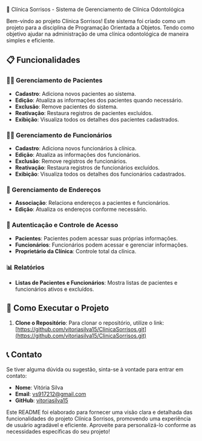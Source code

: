 🏥 Clínica Sorrisos - Sistema de Gerenciamento de Clínica Odontológica

Bem-vindo ao projeto Clínica Sorrisos! Este sistema foi criado como um projeto para a disciplina de Programação Orientada a Objetos. Tendo como objetivo ajudar na administração de uma clínica odontológica de maneira simples e eficiente.

## 📋 Funcionalidades

### 🧑‍⚕️ Gerenciamento de Pacientes
- **Cadastro**: Adiciona novos pacientes ao sistema.
- **Edição**: Atualiza as informações dos pacientes quando necessário.
- **Exclusão**: Remove pacientes do sistema.
- **Reativação**: Restaura registros de pacientes excluídos.
- **Exibição**: Visualiza todos os detalhes dos pacientes cadastrados.

### 👩‍⚕️ Gerenciamento de Funcionários
- **Cadastro**: Adiciona novos funcionários à clínica.
- **Edição**: Atualiza as informações dos funcionários.
- **Exclusão**: Remove registros de funcionários.
- **Reativação**: Restaura registros de funcionários excluídos.
- **Exibição**: Visualiza todos os detalhes dos funcionários cadastrados.

### 🏡 Gerenciamento de Endereços
- **Associação**: Relaciona endereços a pacientes e funcionários.
- **Edição**: Atualiza os endereços conforme necessário.

### 🔐 Autenticação e Controle de Acesso
- **Pacientes**: Pacientes podem acessar suas próprias informações.
- **Funcionários**: Funcionários podem acessar e gerenciar informações.
- **Proprietário da Clínica**: Controle total da clínica.

### 📊 Relatórios
- **Listas de Pacientes e Funcionários**: Mostra listas de pacientes e funcionários ativos e excluídos.

## 🚀 Como Executar o Projeto
1. **Clone o Repositório**: Para clonar o repositório, utilize o link: [https://github.com/vitoriasilva15/ClinicaSorrisos.git](https://github.com/vitoriasilva15/ClinicaSorrisos.git)

## 📞 Contato
Se tiver alguma dúvida ou sugestão, sinta-se à vontade para entrar em contato:
- **Nome**: Vitória Silva
- **Email**: [vs917212@gmail.com](mailto:vs917212@gmail.com)
- **GitHub**: [vitoriasilva15](https://github.com/vitoriasilva15)

Este README foi elaborado para fornecer uma visão clara e detalhada das funcionalidades do projeto Clínica Sorrisos, promovendo uma experiência de usuário agradável e eficiente. Aproveite para personalizá-lo conforme as necessidades específicas do seu projeto!
